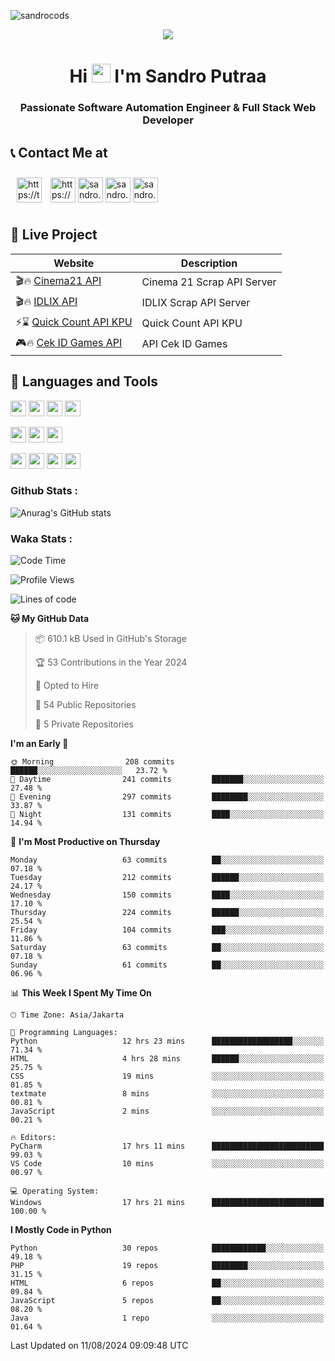 

![sandrocods](https://cardivo.vercel.app/api?name=Martinus%20Krisandro%20Perdana%20Putra&description=Software%20Automation%20Engineer%20%7C%7C%20Full%20Stack%20Web%20Developer&image=https://avatars.githubusercontent.com/u/59155826?v=4&backgroundColor=%23ecf0f1)
<p align="center" style="p3">
<a href="https://github.com/antonkomarev/github-profile-views-counter">
    <img align="center"  src="https://komarev.com/ghpvc/?username=sandrocods&style=for-the-badge">
</a>
</p>



<h1 align="center" > Hi <img src="https://media.giphy.com/media/hvRJCLFzcasrR4ia7z/giphy.gif" width="30px"> I'm Sandro Putraa </h1>
<h3 align="center" style="p3">Passionate Software Automation Engineer & Full Stack Web Developer </h3>



## 📞 Contact Me at

<p align="left">
      <a href="https://t.me/sandroputraa" target="blank"><img align="center" src="https://www.vectorlogo.zone/logos/telegram/telegram-tile.svg" alt="https://t.me/sandroputraa" height="40" width="40" style="margin: 10" /></a>
    <a href="https://www.linkedin.com/in/sandro-putraa-34b80a19b/" target="blank"><img align="center" src="https://raw.githubusercontent.com/rahuldkjain/github-profile-readme-generator/master/src/images/icons/Social/linked-in-alt.svg" alt="https://www.linkedin.com/in/sandro-putraa-34b80a19b/" height="40" width="40" /></a>
    <a href="https://fb.com/sandro.putraaa" target="blank"><img align="center" src="https://raw.githubusercontent.com/rahuldkjain/github-profile-readme-generator/master/src/images/icons/Social/facebook.svg" alt="sandro.putraaa" height="40" width="40" /></a>
    <a href="https://instagram.com/sandro.putraa" target="blank"><img align="center" src="https://raw.githubusercontent.com/rahuldkjain/github-profile-readme-generator/master/src/images/icons/Social/instagram.svg" alt="sandro.putraa" height="40" width="40" /></a>
    <a href="https://wakatime.com/@sandrocods" target="blank"><img align="center" src="https://wakatime.com/static/img/wakatime-logo-text-vertical.png" alt="sandro.putraa" height="40" width="40" /></a>
   
</p>

## 🚀 Live Project


| Website             | Description     |
| ----------------- | --- |
| 🎬🔥 [Cinema21 API](https://cinema-21-scrapper.vercel.app/) | Cinema 21 Scrap API Server |
| 🎬🔥 [IDLIX API](https://idlix-api.vercel.app/) | IDLIX Scrap API Server |
| ⚡⌛ [Quick Count API KPU](https://api-real-count-2024.vercel.app/)| Quick Count API KPU |
| 🎮🔥 [Cek ID Games API](https://api-cek-id-game-ten.vercel.app/)| API Cek ID Games



## 🙌 Languages and Tools

<img src="https://img.shields.io/badge/-Git-white?style=for-the-badge&logo=git" height="25" /></img>
<img src="https://img.shields.io/badge/-GitHub-white?style=for-the-badge&logo=github&logoColor=007ACC" height="25" /></img> <img src="https://img.shields.io/badge/-VS%20Code-white?style=for-the-badge&logo=visual-studio-code&logoColor=007ACC" height="25" /></img> <img src="https://img.shields.io/badge/-Pycharm-white?style=for-the-badge&logo=pycharm&logoColor=007ACC" height="25" /></img>

<img src="https://img.shields.io/badge/-Laravel-white?style=for-the-badge&logo=laravel&logoColor=007ACC" height="25" /></img>
<img src="https://img.shields.io/badge/-Flask-white?style=for-the-badge&logo=flask&logoColor=007ACC" height="25" /></img>
<img src="https://img.shields.io/badge/-Selenium-white?style=for-the-badge&logo=selenium&logoColor=007ACC" height="25" /></img>

<img src="https://img.shields.io/badge/-Python-white?style=for-the-badge&logo=python&logoColor=007ACC" height="25" /></img>
<img src="https://img.shields.io/badge/-Php-white?style=for-the-badge&logo=php&logoColor=007ACC" height="25" /></img>
<img src="https://img.shields.io/badge/-java-white?style=for-the-badge&logo=java&logoColor=007ACC" height="25" /></img>
<img src="https://img.shields.io/badge/-c++-white?style=for-the-badge&logo=c%2B%2B&logoColor=007ACC" height="25" /></img>



### Github Stats :
![Anurag's GitHub stats](https://github-readme-stats.vercel.app/api?username=sandrocods&show_icons=true&theme=transparent)


### Waka Stats :
<!--START_SECTION:waka-->
![Code Time](http://img.shields.io/badge/Code%20Time-2%2C281%20hrs%2040%20mins-blue)

![Profile Views](http://img.shields.io/badge/Profile%20Views-1-blue)

![Lines of code](https://img.shields.io/badge/From%20Hello%20World%20I%27ve%20Written-1.5%20million%20lines%20of%20code-blue)

**🐱 My GitHub Data** 

> 📦 610.1 kB Used in GitHub's Storage 
 > 
> 🏆 53 Contributions in the Year 2024
 > 
> 💼 Opted to Hire
 > 
> 📜 54 Public Repositories 
 > 
> 🔑 5 Private Repositories 
 > 
**I'm an Early 🐤** 

```text
🌞 Morning                208 commits         ██████░░░░░░░░░░░░░░░░░░░   23.72 % 
🌆 Daytime                241 commits         ███████░░░░░░░░░░░░░░░░░░   27.48 % 
🌃 Evening                297 commits         ████████░░░░░░░░░░░░░░░░░   33.87 % 
🌙 Night                  131 commits         ████░░░░░░░░░░░░░░░░░░░░░   14.94 % 
```
📅 **I'm Most Productive on Thursday** 

```text
Monday                   63 commits          ██░░░░░░░░░░░░░░░░░░░░░░░   07.18 % 
Tuesday                  212 commits         ██████░░░░░░░░░░░░░░░░░░░   24.17 % 
Wednesday                150 commits         ████░░░░░░░░░░░░░░░░░░░░░   17.10 % 
Thursday                 224 commits         ██████░░░░░░░░░░░░░░░░░░░   25.54 % 
Friday                   104 commits         ███░░░░░░░░░░░░░░░░░░░░░░   11.86 % 
Saturday                 63 commits          ██░░░░░░░░░░░░░░░░░░░░░░░   07.18 % 
Sunday                   61 commits          ██░░░░░░░░░░░░░░░░░░░░░░░   06.96 % 
```


📊 **This Week I Spent My Time On** 

```text
🕑︎ Time Zone: Asia/Jakarta

💬 Programming Languages: 
Python                   12 hrs 23 mins      ██████████████████░░░░░░░   71.34 % 
HTML                     4 hrs 28 mins       ██████░░░░░░░░░░░░░░░░░░░   25.75 % 
CSS                      19 mins             ░░░░░░░░░░░░░░░░░░░░░░░░░   01.85 % 
textmate                 8 mins              ░░░░░░░░░░░░░░░░░░░░░░░░░   00.81 % 
JavaScript               2 mins              ░░░░░░░░░░░░░░░░░░░░░░░░░   00.21 % 

🔥 Editors: 
PyCharm                  17 hrs 11 mins      █████████████████████████   99.03 % 
VS Code                  10 mins             ░░░░░░░░░░░░░░░░░░░░░░░░░   00.97 % 

💻 Operating System: 
Windows                  17 hrs 21 mins      █████████████████████████   100.00 % 
```

**I Mostly Code in Python** 

```text
Python                   30 repos            ████████████░░░░░░░░░░░░░   49.18 % 
PHP                      19 repos            ████████░░░░░░░░░░░░░░░░░   31.15 % 
HTML                     6 repos             ██░░░░░░░░░░░░░░░░░░░░░░░   09.84 % 
JavaScript               5 repos             ██░░░░░░░░░░░░░░░░░░░░░░░   08.20 % 
Java                     1 repo              ░░░░░░░░░░░░░░░░░░░░░░░░░   01.64 % 
```




 Last Updated on 11/08/2024 09:09:48 UTC
<!--END_SECTION:waka-->
